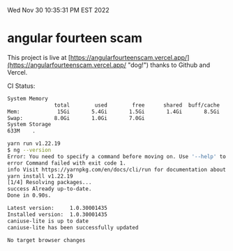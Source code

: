 Wed Nov 30 10:35:31 PM EST 2022

# angular fourteen scam


This project is live at [https://angularfourteenscam.vercel.app/](https://angularfourteenscam.vercel.app/ "dog!") thanks to Github and Vercel.

CI Status: 

```bash
System Memory
               total        used        free      shared  buff/cache   available
Mem:            15Gi       5.4Gi       1.5Gi       1.4Gi       8.5Gi       8.2Gi
Swap:          8.0Gi       1.0Gi       7.0Gi
System Storage
633M	.
```
```bash
yarn run v1.22.19
$ ng --version
Error: You need to specify a command before moving on. Use '--help' to view the available commands.
error Command failed with exit code 1.
info Visit https://yarnpkg.com/en/docs/cli/run for documentation about this command.
yarn install v1.22.19
[1/4] Resolving packages...
success Already up-to-date.
Done in 0.90s.
```
```bash
Latest version:     1.0.30001435
Installed version:  1.0.30001435
caniuse-lite is up to date
caniuse-lite has been successfully updated

No target browser changes
```
```bash
